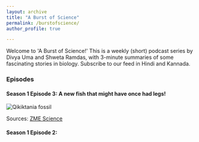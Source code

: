 ```yaml
---
layout: archive
title: "A Burst of Science"
permalink: /burstofscience/
author_profile: true

---
```


Welcome to 'A Burst of Science!' This is a weekly (short) podcast series by Divya Uma and Shweta Ramdas, with 3-minute summaries of some fascinating stories in biology. Subscribe to our feed in Hindi and Kannada.

### Episodes
#### Season 1 Episode 3: A new fish that might have once had legs! 
![Qikiktania fossil](qikiktania.jpg)

Sources: [ZME Science](https://www.zmescience.com/science/fossil-friday-this-ancient-fish-moved-to-land-didnt-like-it-and-moved-back-into-the-sea)


#### Season 1 Episode 2: 
